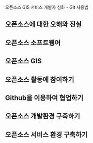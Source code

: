 오픈소스 GIS 서비스 개발자 심화 - Git 사용법

## 오픈소스에 대한 오해와 진실

## 오픈소스 소프트웽어

## 오픈소스 GIS

## 오픈소스 활동에 참여하기

## Github을 이용하여 협업하기

## 오픈소스 개발환경 구축하기

## 오픈소스 서비스 환경 구축하기
